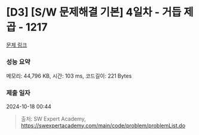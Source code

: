 # [D3] [S/W 문제해결 기본] 4일차 - 거듭 제곱 - 1217 

[문제 링크](https://swexpertacademy.com/main/code/problem/problemDetail.do?contestProbId=AV14dUIaAAUCFAYD) 

### 성능 요약

메모리: 44,796 KB, 시간: 103 ms, 코드길이: 221 Bytes

### 제출 일자

2024-10-18 00:44



> 출처: SW Expert Academy, https://swexpertacademy.com/main/code/problem/problemList.do